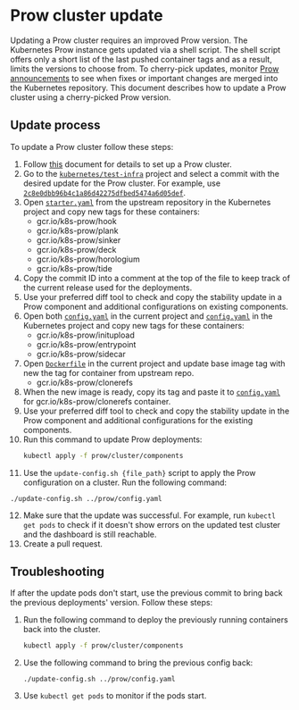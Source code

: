 # Prow cluster update

Updating a Prow cluster requires an improved Prow version. The Kubernetes Prow instance gets updated via a shell script. The shell script offers only a short list of the last pushed container tags and as a result, limits the versions to choose from. To cherry-pick updates, monitor [Prow announcements](https://github.com/kubernetes/test-infra/blob/master/prow/ANNOUNCEMENTS.md) to see when fixes or important changes are merged into the Kubernetes repository. This document describes how to update a Prow cluster using a cherry-picked Prow version.

## Update process

To update a Prow cluster follow these steps:

1. Follow [this](./prow-installation-on-forks.md) document for details to set up a Prow cluster.
2. Go to the [`kubernetes/test-infra`](https://github.com/kubernetes/test-infra/) project and select a commit with the desired update for the Prow cluster. For example, use [`2c8e0dbb96b4c1a86d42275dfbed5474a6d05def`](https://github.com/kubernetes/test-infra/commit/2c8e0dbb96b4c1a86d42275dfbed5474a6d05def).
3. Open [`starter.yaml`](https://github.com/kubernetes/test-infra/blob/2c8e0dbb96b4c1a86d42275dfbed5474a6d05def/prow/cluster/starter.yaml) from the upstream repository in the Kubernetes project and copy new tags for these containers:
    * gcr.io/k8s-prow/hook
    * gcr.io/k8s-prow/plank
    * gcr.io/k8s-prow/sinker
    * gcr.io/k8s-prow/deck
    * gcr.io/k8s-prow/horologium
    * gcr.io/k8s-prow/tide
4. Copy the commit ID into a comment at the top of the file to keep track of the current release used for the deployments.
5. Use your preferred diff tool to check and copy the stability update in a Prow component and additional configurations on existing components.
6. Open both [`config.yaml`](../../prow/config.yaml) in the current project and [`config.yaml`](https://github.com/kubernetes/test-infra/blob/2c8e0dbb96b4c1a86d42275dfbed5474a6d05def/prow/config.yaml) in the Kubernetes project and copy new tags for these containers:
    * gcr.io/k8s-prow/initupload
    * gcr.io/k8s-prow/entrypoint
    * gcr.io/k8s-prow/sidecar
7. Open [`Dockerfile`](../../prow/images/clonerefs/Dockerfile) in the current project and update base image tag with new the tag for container from upstream repo.
    * gcr.io/k8s-prow/clonerefs
8. When the new image is ready, copy its tag and paste it to [`config.yaml`](../../prow/config.yaml) for gcr.io/k8s-prow/clonerefs container.
9. Use your preferred diff tool to check and copy the stability update in the Prow component and additional configurations for the existing components.
10. Run this command to update Prow deployments:
    ```bash
    kubectl apply -f prow/cluster/components
    ```
11. Use the `update-config.sh {file_path}` script to apply the Prow configuration on a cluster. Run the following command:
   ```
   ./update-config.sh ../prow/config.yaml
   ```
12. Make sure that the update was successful. For example, run `kubectl get pods` to check if it doesn't show errors on the updated test cluster and the dashboard is still reachable.
13. Create a pull request.

## Troubleshooting

If after the update pods don't start, use the previous commit to bring back the previous deployments' version. Follow these steps:

1. Run the following command to deploy the previously running containers back into the cluster.
    ```bash
    kubectl apply -f prow/cluster/components
    ```
2. Use the following command to bring the previous config back:
    ```
    ./update-config.sh ../prow/config.yaml
    ```
3. Use `kubectl get pods` to monitor if the pods start.
